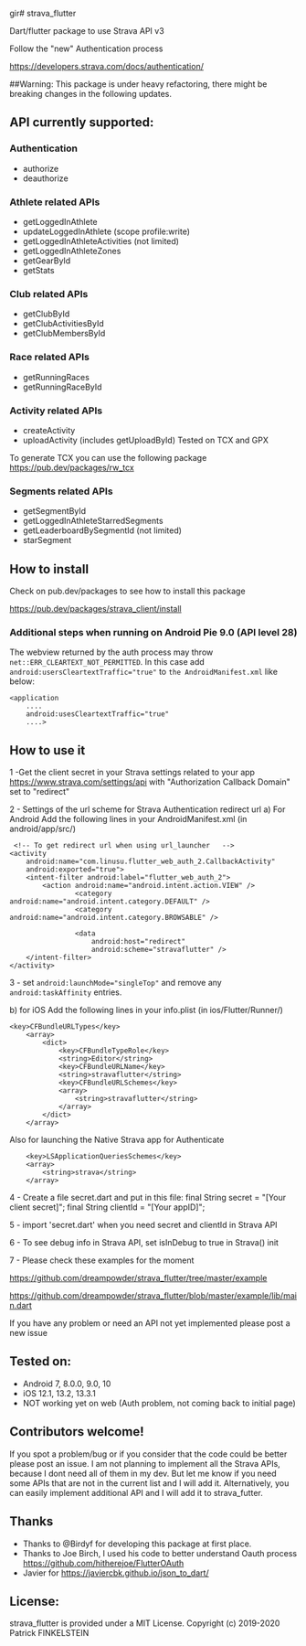 gir# strava_flutter

Dart/flutter package to use Strava API v3

Follow the "new" Authentication process

https://developers.strava.com/docs/authentication/

##Warning: This package is under heavy refactoring, there might be breaking changes in the following updates. 

## API currently supported:

### Authentication
- authorize
- deauthorize

### Athlete related APIs
- getLoggedInAthlete
- updateLoggedInAthlete (scope profile:write)
- getLoggedInAthleteActivities (not limited)
- getLoggedInAthleteZones
- getGearById
- getStats 
### Club related APIs
- getClubById
- getClubActivitiesById 
- getClubMembersById 
### Race related APIs
- getRunningRaces
- getRunningRaceById
### Activity related APIs
- createActivity
- uploadActivity (includes getUploadById) 
Tested on TCX and GPX

To generate TCX you can use the following package
https://pub.dev/packages/rw_tcx

### Segments related APIs
- getSegmentById
- getLoggedInAthleteStarredSegments
- getLeaderboardBySegmentId (not limited)
- starSegment


## How to install
Check on pub.dev/packages to see how to install this package

https://pub.dev/packages/strava_client/install

### Additional steps when running on Android Pie 9.0 (API level 28)

The webview returned by the auth process may throw `net::ERR_CLEARTEXT_NOT_PERMITTED`. In this case add `android:usersCleartextTraffic="true"` to `the AndroidManifest.xml` like below:

```
<application
    ....
    android:usesCleartextTraffic="true"
    ....>
 ```


## How to use it

1 -Get the client secret in your Strava settings related to your app https://www.strava.com/settings/api with "Authorization Callback Domain" set to "redirect"


2 - Settings of the url scheme for Strava Authentication redirect url
a) For Android 
Add the following lines in your AndroidManifest.xml (in android/app/src/)
```
 <!-- To get redirect url when using url_launcher   -->
<activity
	android:name="com.linusu.flutter_web_auth_2.CallbackActivity"
	android:exported="true">
	<intent-filter android:label="flutter_web_auth_2">
		<action android:name="android.intent.action.VIEW" />
                <category android:name="android.intent.category.DEFAULT" />
                <category android:name="android.intent.category.BROWSABLE" />

                <data
                    android:host="redirect"
                    android:scheme="stravaflutter" />
	</intent-filter>
</activity>
```

3 - set `android:launchMode="singleTop"` and remove any `android:taskAffinity` entries.


b) for iOS 
Add the following lines in your info.plist (in ios/Flutter/Runner/)
```
<key>CFBundleURLTypes</key>
	<array>
		<dict>
			<key>CFBundleTypeRole</key>
			<string>Editor</string>
			<key>CFBundleURLName</key>
			<string>stravaflutter</string>
			<key>CFBundleURLSchemes</key>
			<array>
				<string>stravaflutter</string>
			</array>
		</dict>
	</array>
```

Also for launching the Native Strava app for Authenticate


```
	<key>LSApplicationQueriesSchemes</key>
	<array>
		<string>strava</string>
	</array>
```


4  - Create a file secret.dart and put in this file:
final String secret = "[Your client secret]";
final String clientId = "[Your appID]";

5 - import 'secret.dart' when you need secret and clientId in Strava API


6 - To see debug info in Strava API, set isInDebug to true in Strava() init

7 - Please check these examples for the moment

https://github.com/dreampowder/strava_flutter/tree/master/example

https://github.com/dreampowder/strava_flutter/blob/master/example/lib/main.dart

If you have any problem or need an API not yet implemented please post a new issue


## Tested on:
- Android 7, 8.0.0, 9.0, 10
- iOS 12.1, 13.2, 13.3.1
- NOT working yet on web (Auth problem, not coming back to initial page)


## Contributors welcome!
If you spot a problem/bug or if you consider that the code could be better please post an issue.
I am not planning to implement all the Strava APIs, because I dont need all of them in my dev.
But let me know if you need some APIs that are not in the current list and I will add it.
Alternatively, you can easily implement additional API and I will add it to strava_futter.


## Thanks 
- Thanks to @Birdyf for developing this package at first place. 
- Thanks to Joe Birch, I used his code to better understand Oauth process https://github.com/hitherejoe/FlutterOAuth
- Javier for https://javiercbk.github.io/json_to_dart/


## License:
strava_flutter is provided under a MIT License. Copyright (c) 2019-2020 Patrick FINKELSTEIN
